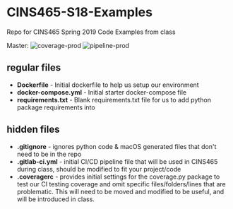 # CINS465-S18-Examples
Repo for CINS465 Spring 2019 Code Examples from class

Master: ![coverage-prod](https://gitlab.com/CSUChico/CSUC-CINS465/CINS465-S19-Examples/badges/master/coverage.svg?job=test) ![pipeline-prod](https://gitlab.com/CSUChico/CSUC-CINS465/CINS465-S19-Examples/badges/master/build.svg)


## regular files

* **Dockerfile** - Initial dockerfile to help us setup our environment
* **docker-compose.yml** - Initial starter docker-compose file
* **requirements.txt** - Blank requirements.txt file for us to add python package requirements into

## hidden files

* **.gitignore** - ignores python code & macOS generated files that don't need to be in the repo
* **.gitlab-ci.yml** - initial CI/CD pipeline file that will be used in CINS465 during class, should be modified to fit your project/code
* **.coveragerc** - provides initial settings for the coverage.py package to test our CI testing coverage and omit specific files/folders/lines that are problematic. This will need to be moved and modified to be useful, and will be introduced in class. 


